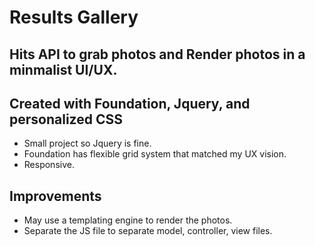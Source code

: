 # Results Gallery

## Hits API to grab photos and Render photos in a minmalist UI/UX.

## Created with Foundation, Jquery, and personalized CSS
  - Small project so Jquery is fine.
  - Foundation has flexible grid system that matched my UX vision.
  - Responsive.

## Improvements
  - May use a templating engine to render the photos.
  - Separate the JS file to separate model, controller, view files.
